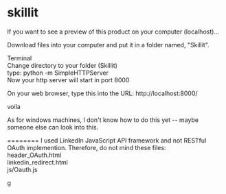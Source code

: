 skillit
=======
If you want to see a preview of this product on your computer (localhost)...

Download files into your computer and put it in a folder named, "Skillit".

Terminal<br>
Change directory to your folder (Skillit)<br>
type: python -m SimpleHTTPServer<br>
Now your http server will start in port 8000

On your web browser, type this into the URL: http://localhost:8000/

voila

As for windows machines, I don't know how to do this yet -- maybe someone else can look into this.

========
I used LinkedIn JavaScript API framework and not RESTful OAuth implemention. Therefore, do not mind these files:<br> header_OAuth.html<br> 
linkedin_redirect.html<br>
js/Oauth.js<br>

g
